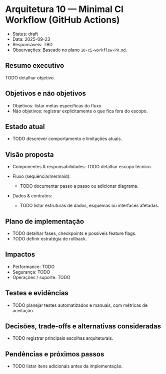 # Arquitetura 10 — Minimal CI Workflow (GitHub Actions)

- Status: draft
- Data: 2025-09-23
- Responsáveis: TBD
- Observações: Baseado no plano `10-ci-workflow-PR.md`.

## Resumo executivo
TODO detalhar objetivo.

## Objetivos e não objetivos
- Objetivos: listar metas específicas do fluxo.
- Não objetivos: registrar explicitamente o que fica fora do escopo.

## Estado atual
- TODO descrever comportamento e limitações atuais.

## Visão proposta
- Componentes & responsabilidades:
  TODO detalhar escopo técnico.

- Fluxo (sequência/mermaid):
  - TODO documentar passo a passo ou adicionar diagrama.

- Dados & contratos:
  - TODO listar estruturas de dados, esquemas ou interfaces afetadas.

## Plano de implementação
- TODO detalhar fases, checkpoints e possíveis feature flags.
- TODO definir estratégia de rollback.

## Impactos
- Performance: TODO
- Segurança: TODO
- Operações / suporte: TODO

## Testes e evidências
- TODO planejar testes automatizados e manuais, com métricas de aceitação.

## Decisões, trade-offs e alternativas consideradas
- TODO registrar principais escolhas arquiteturais.

## Pendências e próximos passos
- TODO listar itens adicionais antes da implementação.
